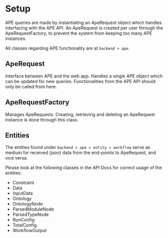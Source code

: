 # Setup
APE queries are made by instantiating an ApeRequest object which handles interfacing with the APE API. An ApeRequest is created per user through the ApeRequestFactory, to prevent the system from keeping too many APE instances. 

All classes regarding APE functionality are at `backend > ape`.

## ApeRequest
Interface between APE and the web app. Handles a single APE object which can be updated for new queries. Functionalities from the APE API should only be called from here.

## ApeRequestFactory
Manages ApeRequests. Creating, retrieving and deleting an ApeRequest instance is done through this class. 

## Entities
The entities found under `backend > ape > entity > workflow` serve as medium for received (json) data from the end-points to ApeRequest, and vice versa.

Please look at the following classes in the API Docs for correct usage of the entities:
- Constraint
- Data
- InputData
- Ontology
- OntologyNode
- ParsedModuleNode
- ParsedTypeNode
- RunConfig
- TotalConfig
- WorkflowOutput